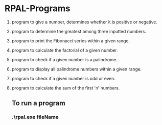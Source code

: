 # RPAL-Programs
1. program to give a number, determines whether it is positive or negative.
2. program to determine the greatest among three inputted numbers.
3. program to print the Fibonacci series within a given range.
4. program to calculate the factorial of a given number.
5. program to check if a given number is a palindrome.
6. program to display all palindrome numbers within a given range.
7. program to check if a given number is odd or even.
8. program to calculate the sum of the first 'n' numbers.
 
   ## To run a program
   
   ### .\rpal.exe fileName
